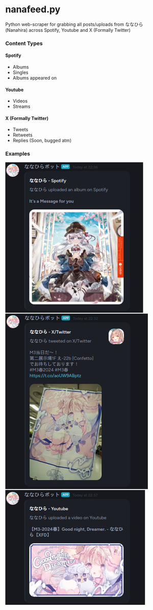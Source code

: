# nanafeed.py
Python web-scraper for grabbing all posts/uploads from ななひら (Nanahira) across Spotify, Youtube and X (Formally Twitter)

### Content Types

#### Spotify
- Albums
- Singles
- Albums appeared on

#### Youtube
- Videos
- Streams

#### X (Formally Twitter)
- Tweets
- Retweets
- Replies (Soon, bugged atm)

### Examples
![alt text](https://github.com/s4ndisk/NanahiraFeed/blob/main/README/spotify_output.png)\
![alt text](https://github.com/s4ndisk/NanahiraFeed/blob/main/README/twitter_output.png)\
![alt text](https://github.com/s4ndisk/NanahiraFeed/blob/main/README/youtube_output.png)